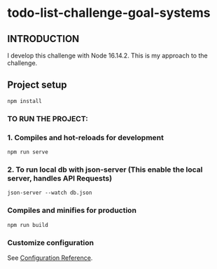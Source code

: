 # todo-list-challenge-goal-systems
## INTRODUCTION 
I develop this challenge with Node 16.14.2. 
This is my approach to the challenge.
## Project setup
```
npm install
```
### TO RUN THE PROJECT:
### 1. Compiles and hot-reloads for development
```
npm run serve
```
### 2. To run local db with json-server (This enable the local server, handles API Requests)
```
json-server --watch db.json
```
### Compiles and minifies for production
```
npm run build
```

### Customize configuration
See [Configuration Reference](https://cli.vuejs.org/config/).

